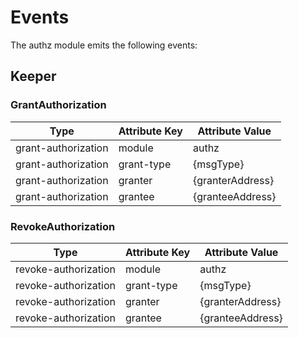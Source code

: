 <!--
order: 4
-->

# Events

The authz module emits the following events:

## Keeper

### GrantAuthorization

| Type                 | Attribute Key     | Attribute Value    |
|----------------------|-------------------|--------------------|
| grant-authorization  | module            | authz              |
| grant-authorization  | grant-type        | {msgType}          |
| grant-authorization  | granter           | {granterAddress}   |
| grant-authorization  | grantee           | {granteeAddress}   |


### RevokeAuthorization

| Type                 | Attribute Key     | Attribute Value    |
|----------------------|-------------------|--------------------|
| revoke-authorization | module            | authz              |
| revoke-authorization | grant-type        | {msgType}          |
| revoke-authorization | granter           | {granterAddress}   |
| revoke-authorization | grantee           | {granteeAddress}   |
